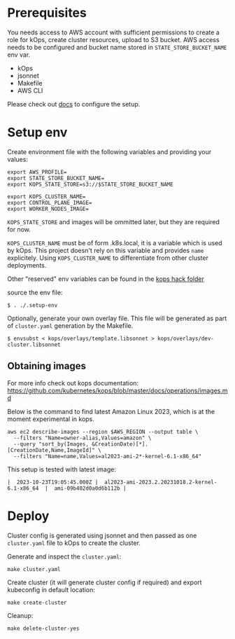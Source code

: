 # Prerequisites

You needs access to AWS account with sufficient permissions to create a role for kOps, create cluster resources, upload to S3 bucket.
AWS access needs to be configured and bucket name stored in `STATE_STORE_BUCKET_NAME` env var.

* kOps
* jsonnet
* Makefile
* AWS CLI

Please check out [docs](../docs/setup.md) to configure the setup.

# Setup env

Create environment file with the following variables and providing your values:

```
export AWS_PROFILE=
export STATE_STORE_BUCKET_NAME=
export KOPS_STATE_STORE=s3://$STATE_STORE_BUCKET_NAME

export KOPS_CLUSTER_NAME=
export CONTROL_PLANE_IMAGE=
export WORKER_NODES_IMAGE=
```

`KOPS_STATE_STORE` and images will be ommitted later, but they are required for now.

`KOPS_CLUSTER_NAME` must be of form <NAME>.k8s.local, it is a variable which is used by kOps. This project doesn't rely on this variable and provides `name` explicitely. Using `KOPS_CLUSTER_NAME` to differentiate from other cluster deployments.

Other "reserved" env variables can be found in the [kops hack folder](https://github.com/kubernetes/kops/blob/b9c89c42a56318170a34f7986b4bf60a49a6cf4f/hack/update-expected.sh#L31)

source the env file:
```
$ . ./.setup-env
```

Optionally, generate your own overlay file. This file will be generated as part of `cluster.yaml` generation by the Makefile.

```
$ envsubst < kops/overlays/template.libsonnet > kops/overlays/dev-cluster.libsonnet
```

## Obtaining images

For more info check out kops documentation: https://github.com/kubernetes/kops/blob/master/docs/operations/images.md

Below is the command to find latest Amazon Linux 2023, which is at the moment experimental in kops.

```
aws ec2 describe-images --region $AWS_REGION --output table \
  --filters "Name=owner-alias,Values=amazon" \
  --query "sort_by(Images, &CreationDate)[*].[CreationDate,Name,ImageId]" \
  --filters "Name=name,Values=al2023-ami-2*-kernel-6.1-x86_64"
```

This setup is tested with latest image:
```
|  2023-10-23T19:05:45.000Z |  al2023-ami-2023.2.20231018.2-kernel-6.1-x86_64  |  ami-09b402d0a0d6b112b |
```

# Deploy

Cluster config is generated using jsonnet and then passed as one `cluster.yaml` file to kOps to create the cluster.

Generate and inspect the `cluster.yaml`:
```
make cluster.yaml
```

Create cluster (it will generate cluster config if required) and export kubeconfig in default location:
```
make create-cluster
```

Cleanup:
```
make delete-cluster-yes
```

